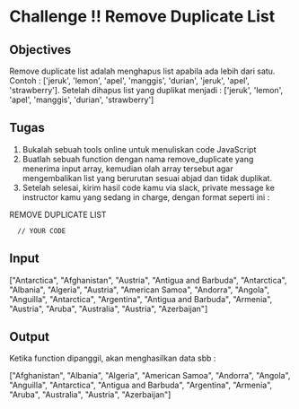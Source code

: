 # Challenge !! Remove Duplicate List

## Objectives

Remove duplicate list adalah menghapus list apabila ada lebih dari satu. Contoh : ['jeruk', 'lemon', 'apel', 'manggis', 'durian', 'jeruk', 'apel', 'strawberry']. Setelah dihapus list yang duplikat menjadi : ['jeruk', 'lemon', 'apel', 'manggis', 'durian', 'strawberry']

## Tugas
1. Bukalah sebuah tools online untuk menuliskan code JavaScript
2. Buatlah sebuah function dengan nama remove_duplicate yang menerima input array, kemudian olah array tersebut agar mengembalikan list yang berurutan sesuai abjad dan tidak duplikat.
3. Setelah selesai, kirim hasil code kamu via slack, private message ke instructor kamu yang sedang in charge, dengan format seperti ini :

REMOVE DUPLICATE LIST
```
  // YOUR CODE
```

## Input
["Antarctica", "Afghanistan", "Austria", "Antigua and Barbuda", "Antarctica", "Albania", "Algeria", "Austria", "American Samoa", "Andorra", "Angola", "Anguilla", "Antarctica", "Argentina", "Antigua and Barbuda", "Armenia", "Austria", "Aruba", "Australia", "Austria", "Azerbaijan"]

## Output
Ketika function dipanggil, akan menghasilkan data sbb :

["Afghanistan", "Albania", "Algeria", "American Samoa", "Andorra", "Angola", "Anguilla", "Antarctica", "Antigua and Barbuda", "Argentina", "Armenia", "Aruba", "Australia", "Austria", "Azerbaijan"]
